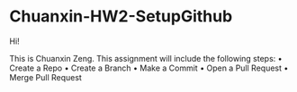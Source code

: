 # Chuanxin-HW2-SetupGithub

Hi!

This is Chuanxin Zeng. This assignment will include the following steps:
•	Create a Repo
•	Create a Branch
•	Make a Commit
•	Open a Pull Request
•	Merge Pull Request
